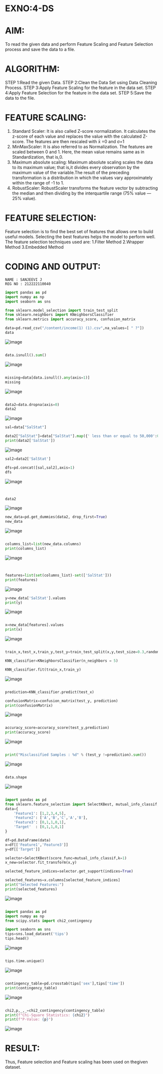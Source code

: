 # EXNO:4-DS
# AIM:
To read the given data and perform Feature Scaling and Feature Selection process and save the
data to a file.

# ALGORITHM:
STEP 1:Read the given Data.
STEP 2:Clean the Data Set using Data Cleaning Process.
STEP 3:Apply Feature Scaling for the feature in the data set.
STEP 4:Apply Feature Selection for the feature in the data set.
STEP 5:Save the data to the file.

# FEATURE SCALING:
1. Standard Scaler: It is also called Z-score normalization. It calculates the z-score of each value and replaces the value with the calculated Z-score. The features are then rescaled with x̄ =0 and σ=1
2. MinMaxScaler: It is also referred to as Normalization. The features are scaled between 0 and 1. Here, the mean value remains same as in Standardization, that is,0.
3. Maximum absolute scaling: Maximum absolute scaling scales the data to its maximum value; that is,it divides every observation by the maximum value of the variable.The result of the preceding transformation is a distribution in which the values vary approximately within the range of -1 to 1.
4. RobustScaler: RobustScaler transforms the feature vector by subtracting the median and then dividing by the interquartile range (75% value — 25% value).

# FEATURE SELECTION:
Feature selection is to find the best set of features that allows one to build useful models. Selecting the best features helps the model to perform well.
The feature selection techniques used are:
1.Filter Method
2.Wrapper Method
3.Embedded Method

# CODING AND OUTPUT:
```
NAME : SANJEEVI J
REG NO : 212222110040
```
```python
import pandas as pd
import numpy as np
import seaborn as sns

from sklearn.model_selection import train_test_split
from sklearn.neighbors import KNeighborsClassifier
from sklearn.metrics import accuracy_score, confusion_matrix

data=pd.read_csv("/content/income(1) (1).csv",na_values=[ " ?"])
data
```
![image](https://github.com/Yamunaasri/EXNO-4-DS/assets/115707860/b544c435-1cc1-4bc6-83c9-de2945348808)

```python

data.isnull().sum()
```
![image](https://github.com/Yamunaasri/EXNO-4-DS/assets/115707860/40b1ab98-5a1a-41a1-b943-102b7c4cabed)
```python

missing=data[data.isnull().any(axis=1)]
missing
```
![image](https://github.com/Yamunaasri/EXNO-4-DS/assets/115707860/a5fe88ab-c993-4c97-b249-cffea5a21a54)
```python

data2=data.dropna(axis=0)
data2
```
![image](https://github.com/Yamunaasri/EXNO-4-DS/assets/115707860/40a10680-63a6-4f18-87ae-517ceda76ca9)
```python
sal=data["SalStat"]

data2["SalStat"]=data["SalStat"].map({' less than or equal to 50,000':0,' greater than 50,000':1})
print(data2['SalStat'])
```
![image](https://github.com/Yamunaasri/EXNO-4-DS/assets/115707860/e59ce957-1bdc-4455-97a5-15d66108b864)
```python
sal2=data2['SalStat']

dfs=pd.concat([sal,sal2],axis=1)
dfs
```
![image](https://github.com/Yamunaasri/EXNO-4-DS/assets/115707860/f8435063-835b-4eba-af2e-c46c67ea55e9)
```python


data2
```
![image](https://github.com/Yamunaasri/EXNO-4-DS/assets/115707860/c034e83a-8e21-400e-bc40-103e3da86d0e)
```python
new_data=pd.get_dummies(data2, drop_first=True)
new_data
```
![image](https://github.com/Yamunaasri/EXNO-4-DS/assets/115707860/f21819e3-a5bd-47e6-b1b7-9bc08b64bed9)
```python

columns_list=list(new_data.columns)
print(columns_list)
```
![image](https://github.com/Yamunaasri/EXNO-4-DS/assets/115707860/8af6f5ce-4d99-4ed6-9371-730aeaa5a56b)
```python


features=list(set(columns_list)-set(['SalStat']))
print(features)
```
![image](https://github.com/Yamunaasri/EXNO-4-DS/assets/115707860/5f31a677-7d30-417a-8044-d5db741cafbf)
```python
y=new_data['SalStat'].values
print(y)
```
![image](https://github.com/Yamunaasri/EXNO-4-DS/assets/115707860/f4c779af-4c87-449e-9daa-be5d8d275212)
```python

x=new_data[features].values
print(x)
```
![image](https://github.com/Yamunaasri/EXNO-4-DS/assets/115707860/4154db03-4c87-4b98-a13b-964f19bee9b0)
```python

train_x,test_x,train_y,test_y=train_test_split(x,y,test_size=0.3,random_state=0)

KNN_classifier=KNeighborsClassifier(n_neighbors = 5)

KNN_classifier.fit(train_x,train_y)
```
![image](https://github.com/Yamunaasri/EXNO-4-DS/assets/115707860/e5e02520-eb39-436c-ac2e-e43048c1d672)
```python

prediction=KNN_classifier.predict(test_x)

confusionMatrix=confusion_matrix(test_y, prediction)
print(confusionMatrix)
```
![image](https://github.com/Yamunaasri/EXNO-4-DS/assets/115707860/a6eedfe3-aedd-4500-958f-6faafd54f464)
```python

accuracy_score=accuracy_score(test_y,prediction)
print(accuracy_score)
```
![image](https://github.com/Yamunaasri/EXNO-4-DS/assets/115707860/0e56ff41-2f35-4d01-b479-53547391567b)
```python

print("Misclassified Samples : %d" % (test_y !=prediction).sum())
```
![image](https://github.com/Yamunaasri/EXNO-4-DS/assets/115707860/4af5ed3f-362a-40c6-a438-c89f31584e51)
```python

data.shape
```
![image](https://github.com/Yamunaasri/EXNO-4-DS/assets/115707860/1986f990-26e6-4b42-acfc-b2a6e52f8042)
```python

import pandas as pd
from sklearn.feature_selection import SelectKBest, mutual_info_classif, f_classif
data={
    'Feature1': [1,2,3,4,5],
    'Feature2': ['A','B','C','A','B'],
    'Feature3': [0,1,1,0,1],
    'Target'  : [0,1,1,0,1]
}

df=pd.DataFrame(data)
x=df[['Feature1','Feature3']]
y=df[['Target']]

selector=SelectKBest(score_func=mutual_info_classif,k=1)
x_new=selector.fit_transform(x,y)

selected_feature_indices=selector.get_support(indices=True)

selected_features=x.columns[selected_feature_indices]
print("Selected Features:")
print(selected_features)
```
![image](https://github.com/Yamunaasri/EXNO-4-DS/assets/115707860/20777b0d-3cdb-4ae9-80e4-1f76ed093191)
```python

import pandas as pd
import numpy as np
from scipy.stats import chi2_contingency

import seaborn as sns
tips=sns.load_dataset('tips')
tips.head()
```
![image](https://github.com/Yamunaasri/EXNO-4-DS/assets/115707860/6d6f7ff2-b1da-4568-9cd1-cb6fa9553cd6)
```python

tips.time.unique()
```
![image](https://github.com/Yamunaasri/EXNO-4-DS/assets/115707860/f77bc757-8a31-4a5d-be15-5a447e6549c6)
```python

contingency_table=pd.crosstab(tips['sex'],tips['time'])
print(contingency_table)
```
![image](https://github.com/Yamunaasri/EXNO-4-DS/assets/115707860/06365e9f-f51b-4cf6-ab04-8a136726a025)
```python

chi2,p,_,_=chi2_contingency(contingency_table)
print(f"Chi-Square Statistics: {chi2}")
print(f"P-Value: {p}")
```
![image](https://github.com/Yamunaasri/EXNO-4-DS/assets/115707860/6adc4da7-421c-458f-9ec6-f6158aa6f731)
# RESULT:
Thus, Feature selection and Feature scaling has been used on thegiven dataset.
